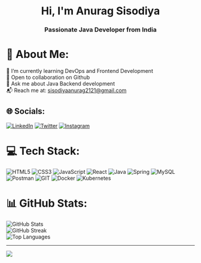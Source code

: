 <h1 align="center">Hi, I'm Anurag Sisodiya</h1>
<h3 align="center">Passionate Java Developer from India</h3>

# 💫 About Me:
🌱 I’m currently learning DevOps and Frontend Development<br>
👯 Open to collaboration on Github<br>
💬 Ask me about Java Backend development<br>
📬 Reach me at: sisodiyaanurag2121@gmail.com<br>

## 🌐 Socials:
[![LinkedIn](https://img.shields.io/badge/LinkedIn-%230077B5.svg?logo=linkedin&logoColor=white)](https://www.linkedin.com/in/anurag-sisodiya-64a202252/)
[![Twitter](https://img.shields.io/badge/Twitter-%231DA1F2.svg?logo=Twitter&logoColor=white)](https://twitter.com/anuragxsisodiya)
[![Instagram](https://img.shields.io/badge/Instagram-%23E4405F.svg?logo=Instagram&logoColor=white)](https://instagram.com/anuragxsisodiya)

# 💻 Tech Stack:
![HTML5](https://img.shields.io/badge/HTML5-%23E34F26.svg?style=for-the-badge&logo=html5&logoColor=white)
![CSS3](https://img.shields.io/badge/CSS3-%231572B6.svg?style=for-the-badge&logo=css3&logoColor=white)
![JavaScript](https://img.shields.io/badge/JavaScript-%23323330.svg?style=for-the-badge&logo=javascript&logoColor=%23F7DF1E)
![React](https://img.shields.io/badge/React-%2320232a.svg?style=for-the-badge&logo=react&logoColor=%2361DAFB)
![Java](https://img.shields.io/badge/Java-%23ED8B00.svg?style=for-the-badge&logo=openjdk&logoColor=white)
![Spring](https://img.shields.io/badge/Spring-%236DB33F.svg?style=for-the-badge&logo=spring&logoColor=white)
![MySQL](https://img.shields.io/badge/MySQL-%2300000f.svg?style=for-the-badge&logo=mysql&logoColor=white)
![Postman](https://img.shields.io/badge/Postman-FF6C37?style=for-the-badge&logo=postman&logoColor=white)
![GIT](https://img.shields.io/badge/Git-fc6d26?style=for-the-badge&logo=git&logoColor=white)
![Docker](https://img.shields.io/badge/Docker-2496ED?style=for-the-badge&logo=docker&logoColor=white)
![Kubernetes](https://img.shields.io/badge/Kubernetes-326CE5?style=for-the-badge&logo=kubernetes&logoColor=white)

# 📊 GitHub Stats:
![GitHub Stats](https://github-readme-stats.vercel.app/api?username=ANURAGSISODIYAA&theme=dark&hide_border=false&include_all_commits=false&count_private=false)<br/>
![GitHub Streak](https://github-readme-streak-stats.herokuapp.com/?user=ANURAGSISODIYAA&theme=dark&hide_border=false)<br/>
![Top Languages](https://github-readme-stats.vercel.app/api/top-langs/?username=ANURAGSISODIYAA&theme=dark&hide_border=false&include_all_commits=false&count_private=false&layout=compact)

---
[![](https://visitcount.itsvg.in/api?id=ANURAGSISODIYAA&icon=0&color=0)](https://visitcount.itsvg.in)

<!-- Proudly created with GPRM ( https://gprm.itsvg.in ) -->
